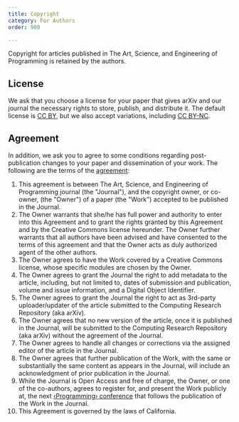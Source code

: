 ```yaml
---
title: Copyright
category: For Authors
order: 900

---
```

Copyright for articles published in The Art, Science, and Engineering of Programming is retained by the authors. 

## License

We ask that you choose a license for your paper that gives arXiv and our journal the necessary rights to store, publish, and distribute it. The default license is [CC BY][cc-by], but we also accept variations, including [CC BY-NC][cc-by-nc].

## Agreement

In addition, we ask you to agree to some conditions regarding post-publication changes to your paper and dissemination of your work. The following are the terms of the [agreement][agreement]:

1.	This agreement is between The Art, Science, and Engineering of Programming journal (the "Journal"), and the copyright owner, or co-owner, (the "Owner") of a paper (the "Work") accepted to be published in the Journal.
2.	The Owner warrants that she/he has full power and authority to enter into this Agreement and to grant the rights granted by this Agreement and by the Creative Commons license hereunder. The Owner further warrants that all authors have been advised and have consented to the terms of this agreement and that the Owner acts as duly authorized agent of the other authors.
3.	The Owner agrees to have the Work covered by a Creative Commons license, whose specific modules are chosen by the Owner.
4.	The Owner agrees to grant the Journal the right to add metadata to the article, including, but not limited to, dates of submission and publication, volume and issue information, and a Digital Object Identifier.
5.	The Owner agrees to grant the Journal the right to act as 3rd-party uploader/updater of the article submitted to the Computing Research Repository (aka arXiv).
6.	The Owner agrees that no new version of the article, once it is published in the Journal, will be submitted to the Computing Research Repository (aka arXiv) without the agreement of the Journal. 
7.	The Owner agrees to handle all changes or corrections via the assigned editor of the article in the Journal.
8.	The Owner agrees that further publication of the Work, with the same or substantially the same content as appears in the Journal, will include an acknowledgment of prior publication in the Journal.
9.	While the Journal is Open Access and free of charge, the Owner, or one of the co-authors, agrees to register for, and present the Work publicly at, the next [‹Programming› conference][conference] that follows the publication of the Work in the Journal. 
10.	This Agreement is governed by the laws of California.


[conference]: https://programming-conference.org/
[agreement]: https://programming-journal.org/copyright/AGREEMENT.pdf
[cc-by]: https://creativecommons.org/licenses/by/4.0/
[cc-by-nc]: https://creativecommons.org/licenses/by-nc/4.0/